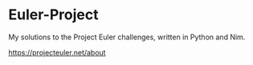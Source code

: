 # Euler-Project

My solutions to the Project Euler challenges, written in Python and Nim.

https://projecteuler.net/about
